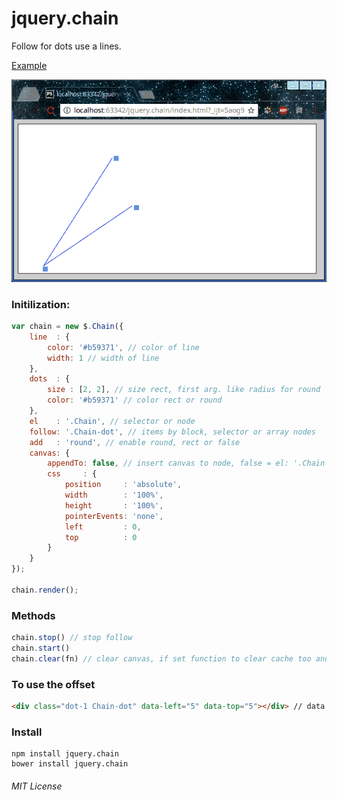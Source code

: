 # jquery.chain
Follow for dots use a lines.

[Example](https://jsfiddle.net/StepanMas/ps2pj7p9/1/)

![see example](example.gif)


### Initilization:
```javascript
var chain = new $.Chain({
    line  : {
        color: '#b59371', // color of line
        width: 1 // width of line
    },
    dots  : {
        size : [2, 2], // size rect, first arg. like radius for round
        color: '#b59371' // color rect or round
    },
    el    : '.Chain', // selector or node
    follow: '.Chain-dot', // items by block, selector or array nodes
    add   : 'round', // enable round, rect or false
    canvas: {
        appendTo: false, // insert canvas to node, false = el: '.Chain'
        css     : {
            position     : 'absolute',
            width        : '100%',
            height       : '100%',
            pointerEvents: 'none',
            left         : 0,
            top          : 0
        }
    }
});

chain.render();
```

### Methods

```javascript
chain.stop() // stop follow
chain.start()
chain.clear(fn) // clear canvas, if set function to clear cache too and to rm canvas, after run callback
```

### To use the offset
```html
<div class="dot-1 Chain-dot" data-left="5" data-top="5"></div> // data attributes for offset
```

### Install

    npm install jquery.chain
    bower install jquery.chain


###### MIT License